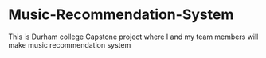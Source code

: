 # Music-Recommendation-System
This is Durham college Capstone project where I and my team members will make music recommendation system 
